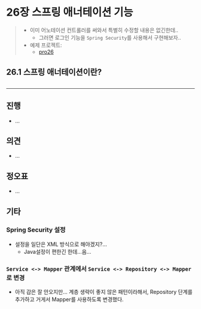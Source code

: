 # 26장 스프링 애너테이션 기능

> * 이미 어노테이션 컨트롤러를 써와서 특별히 수정할 내용은 없긴한데.. 
>   * 그러면 로그인 기능을 `Spring Security`를 사용해서 구현해보자..
> * 예제 프로젝트: 
>   * [pro26](pro26)



## 26.1 스프링 애너테이션이란?





## 

---

## 진행

* ...
  



## 의견

* ...




## 정오표

* ...



## 기타

### Spring Security 설정

* 설정을 일단은 XML 방식으로 해야겠지?...
  * Java설정이 편한긴 한데...음...



### `Service <-> Mapper`  관계에서  `Service <-> Repository <-> Mapper` 로 변경

* 아직 감은 잘 안오지만...  계층 생략이 좋지 않은 패턴이라해서, Repository 단계를 추가하고 거게서 Mapper를 사용하도록 변경했다.

